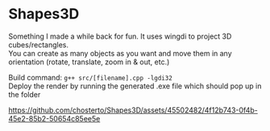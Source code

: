 # Shapes3D

Something I made a while back for fun. It uses wingdi to project 3D cubes/rectangles.\
You can create as many objects as you want and move them in any orientation (rotate, translate, zoom in & out, etc.)

Build command: `g++ src/[filename].cpp -lgdi32`\
Deploy the render by running the generated .exe file which should pop up in the folder

https://github.com/chosterto/Shapes3D/assets/45502482/4f12b743-0f4b-45e2-85b2-50654c85ee5e
